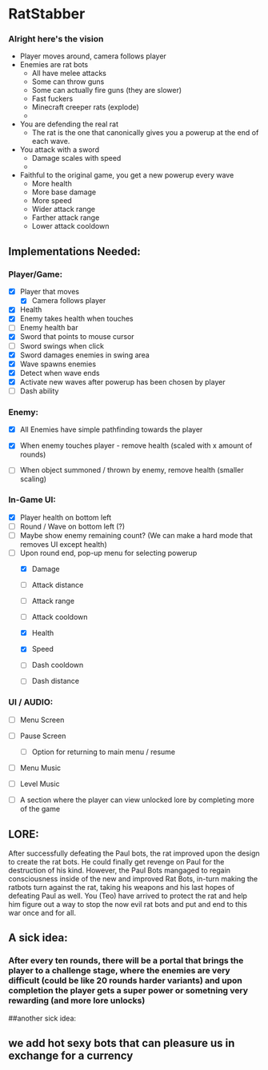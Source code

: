 # RatStabber

### Alright here's the vision

- Player moves around, camera follows player
- Enemies are rat bots
    - All have melee attacks
    - Some can throw guns
    - Some can actually fire guns (they are slower)
    - Fast fuckers
    - Minecraft creeper rats (explode)
    - 
- You are defending the real rat
    - The rat is the one that canonically gives you a powerup at the end of each wave.
- You attack with a sword
    - Damage scales with speed
    - 
- Faithful to the original game, you get a new powerup every wave
    - More health
    - More base damage
    - More speed
    - Wider attack range
    - Farther attack range
    - Lower attack cooldown 



## Implementations Needed:

### Player/Game:
- [x] Player that moves
    - [x] Camera follows player
- [x] Health
- [x] Enemy takes health when touches
- [ ] Enemy health bar
- [x] Sword that points to mouse cursor
- [ ] Sword swings when click
- [x] Sword damages enemies in swing area
- [x] Wave spawns enemies
- [x] Detect when wave ends
- [x] Activate new waves after powerup has been chosen by player
- [ ] Dash ability

### Enemy:
- [x] All Enemies have simple pathfinding towards the player
- [x] When enemy touches player - remove health (scaled with x amount of rounds)
- [ ] When object summoned / thrown by enemy, remove health (smaller scaling)



### In-Game UI:
- [x] Player health on bottom left
- [ ] Round / Wave on bottom left (?)
- [ ] Maybe show enemy remaining count? (We can make a hard mode that removes UI except health)
- [ ] Upon round end, pop-up menu for selecting powerup
    - [x] Damage
    - [ ] Attack distance
    - [ ] Attack range
    - [ ] Attack cooldown
    - [x] Health
    - [x] Speed
    - [ ] Dash cooldown
    - [ ] Dash distance


### UI / AUDIO:
- [ ] Menu Screen
- [ ] Pause Screen
    - [ ] Option for returning to main menu / resume
- [ ] Menu Music
- [ ] Level Music
- [ ] A section where the player can view unlocked lore by completing more of the game

      

## LORE:
After successfully defeating the Paul bots, the rat improved upon the design to create the rat bots. He could finally get revenge on Paul for the destruction of his kind. However, the Paul Bots mangaged to regain consciousness inside of the new and improved Rat Bots, in-turn making the ratbots turn against the rat, taking his weapons and his last hopes of defeating Paul as well. You (Teo) have arrived to protect the rat and help him figure out a way to stop the now evil rat bots and put and end to this war once and for all.





## A sick idea:
### After every ten rounds, there will be a portal that brings the player to a challenge stage, where the enemies are very difficult (could be like 20 rounds harder variants) and upon completion the player gets a super power or sometning very rewarding (and more lore unlocks)

##another sick idea:
## we add hot sexy bots that can pleasure us in exchange for a currency 

